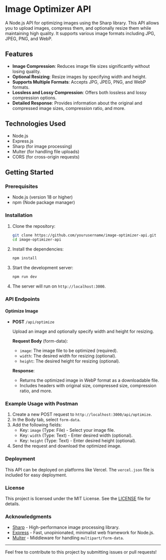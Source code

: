 # Image Optimizer API

A Node.js API for optimizing images using the Sharp library. This API allows you to upload images, compress them, and optionally resize them while maintaining high quality. It supports various image formats including JPG, JPEG, PNG, and WebP.

## Features

- **Image Compression**: Reduces image file sizes significantly without losing quality.
- **Optional Resizing**: Resize images by specifying width and height.
- **Supports Multiple Formats**: Accepts JPG, JPEG, PNG, and WebP formats.
- **Lossless and Lossy Compression**: Offers both lossless and lossy compression options.
- **Detailed Response**: Provides information about the original and compressed image sizes, compression ratio, and more.

## Technologies Used

- Node.js
- Express.js
- Sharp (for image processing)
- Multer (for handling file uploads)
- CORS (for cross-origin requests)

## Getting Started

### Prerequisites

- Node.js (version 18 or higher)
- npm (Node package manager)

### Installation

1. Clone the repository:
   ```bash
   git clone https://github.com/yourusername/image-optimizer-api.git
   cd image-optimizer-api
   ```

2. Install the dependencies:
   ```bash
   npm install
   ```

3. Start the development server:
   ```bash
   npm run dev
   ```

4. The server will run on `http://localhost:3000`.

### API Endpoints

#### Optimize Image

- **POST** `/api/optimize`
  
  Upload an image and optionally specify width and height for resizing.

  **Request Body** (form-data):
  - `image`: The image file to be optimized (required).
  - `width`: The desired width for resizing (optional).
  - `height`: The desired height for resizing (optional).

  **Response**:
  - Returns the optimized image in WebP format as a downloadable file.
  - Includes headers with original size, compressed size, compression ratio, and more.

### Example Usage with Postman

1. Create a new POST request to `http://localhost:3000/api/optimize`.
2. In the Body tab, select `form-data`.
3. Add the following fields:
   - Key: `image` (Type: File) - Select your image file.
   - Key: `width` (Type: Text) - Enter desired width (optional).
   - Key: `height` (Type: Text) - Enter desired height (optional).
4. Send the request and download the optimized image.

### Deployment

This API can be deployed on platforms like Vercel. The `vercel.json` file is included for easy deployment.

### License

This project is licensed under the MIT License. See the [LICENSE](LICENSE) file for details.

### Acknowledgments

- [Sharp](https://sharp.pixelplumbing.com/) - High-performance image processing library.
- [Express](https://expressjs.com/) - Fast, unopinionated, minimalist web framework for Node.js.
- [Multer](https://github.com/expressjs/multer) - Middleware for handling `multipart/form-data`.

---

Feel free to contribute to this project by submitting issues or pull requests!
